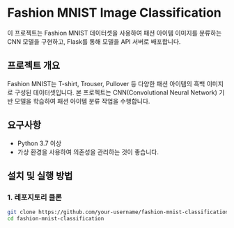 # Fashion MNIST Image Classification

이 프로젝트는 Fashion MNIST 데이터셋을 사용하여 패션 아이템 이미지를 분류하는 CNN 모델을 구현하고, Flask를 통해 모델을 API 서버로 배포합니다.

## 프로젝트 개요
Fashion MNIST는 T-shirt, Trouser, Pullover 등 다양한 패션 아이템의 흑백 이미지로 구성된 데이터셋입니다. 본 프로젝트는 CNN(Convolutional Neural Network) 기반 모델을 학습하여 패션 아이템 분류 작업을 수행합니다.

## 요구사항
- Python 3.7 이상
- 가상 환경을 사용하여 의존성을 관리하는 것이 좋습니다.

## 설치 및 실행 방법

### 1. 레포지토리 클론
```bash
git clone https://github.com/your-username/fashion-mnist-classification.git
cd fashion-mnist-classification
